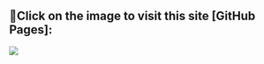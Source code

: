 
## 🌟Click on the image to visit this site [GitHub Pages]:
<a href="https://panfluba.github.io/songbird/songbird/pages/quiz.html"><img src="https://user-images.githubusercontent.com/91209785/222965469-7b9b4777-bd59-4166-91d8-03affec20c1a.png"></a>
